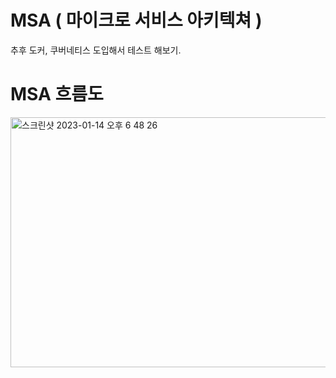 # MSA ( 마이크로 서비스 아키텍쳐 )

추후 도커, 쿠버네티스 도입해서 테스트 해보기.

# MSA 흐름도
<img width="650" height="400" alt="스크린샷 2023-01-14 오후 6 48 26" src="https://user-images.githubusercontent.com/77275513/212466144-d6bc31ab-5ab1-4171-be20-13399f39cd19.png">
